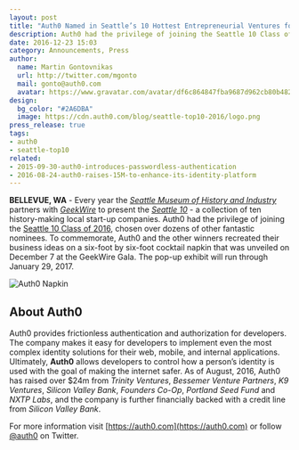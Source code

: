 ```yaml
---
layout: post
title: "Auth0 Named in Seattle’s 10 Hottest Entrepreneurial Ventures for 2016"
description: Auth0 had the privilege of joining the Seattle 10 Class of 2016
date: 2016-12-23 15:03
category: Announcements, Press
author:
  name: Martin Gontovnikas
  url: http://twitter.com/mgonto
  mail: gonto@auth0.com
  avatar: https://www.gravatar.com/avatar/df6c864847fba9687d962cb80b482764??s=60
design: 
  bg_color: "#2A6DBA"
  image: https://cdn.auth0.com/blog/seattle-top10-2016/logo.png
press_release: true
tags: 
- auth0
- seattle-top10
related:
- 2015-09-30-auth0-introduces-passwordless-authentication
- 2016-08-24-auth0-raises-15M-to-enhance-its-identity-platform
---
```


**BELLEVUE, WA** - Every year the [*Seattle Museum of History and Industry*](http://www.mohai.org/) partners with [*GeekWire*](http://www.geekwire.com/) to present the [*Seattle 10*](http://www.mohai.org/component/content/article/70-exhibits/764-seattle-10) - a collection of ten history-making local start-up companies. Auth0 had the privilege of joining the [Seattle 10 Class of 2016](http://www.geekwire.com/2016/meet-seattle-10-hot-startups-transforming-everything-education-enterprise-software/), chosen over dozens of other fantastic nominees. To commemorate, Auth0 and the other winners recreated their business ideas on a six-foot by six-foot cocktail napkin that was unveiled on December 7 at the GeekWire Gala. The pop-up exhibit will run through January 29, 2017.

![Auth0 Napkin](https://cdn.auth0.com/blog/press/auth0-napkin.png)

## About Auth0
Auth0 provides frictionless authentication and authorization for developers. The company makes it easy for developers to implement even the most complex identity solutions for their web, mobile, and internal applications. Ultimately, **Auth0** allows developers to control how a person’s identity is used with the goal of making the internet safer. As of August, 2016, Auth0 has raised over $24m from *Trinity Ventures*, *Bessemer Venture Partners*, *K9 Ventures*, *Silicon Valley Bank*, *Founders Co-Op*, *Portland Seed Fund* and *NXTP Labs*, and the company is further financially backed with a credit line from *Silicon Valley Bank*.

For more information visit [https://auth0.com](https://auth0.com) or follow [@auth0](https://twitter.com/auth0) on Twitter.